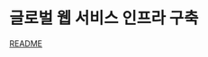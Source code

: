 # 글로벌 웹 서비스 인프라 구축

[README](https://github.com/ddung1203/CICD_Project_Global_Website/blob/main/2%EC%A1%B0_%EC%A0%84%EC%A4%91%EC%84%9D.pdf)
